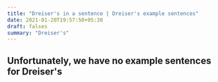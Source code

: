 ```yaml
---
title: "Dreiser's in a sentence | Dreiser's example sentences"
date: 2021-01-20T19:57:50+05:30
draft: falses
summary: "Dreiser's"
---
```

## Unfortunately, we have no example sentences for Dreiser's                 
